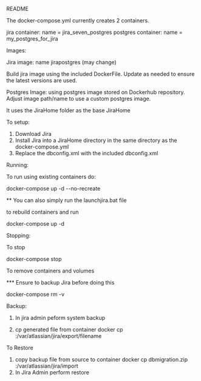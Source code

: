 README

The docker-compose.yml currently creates 2 containers.   

  jira container:   name = jira_seven_postgres
  postgres container:  name = my_postgres_for_jira


Images:

Jira image:  name jirapostgres (may change)

Build jira image using the included DockerFile.   Update as needed to ensure the latest versions are used. 

Postgres Image:   using postgres image stored on Dockerhub repository.   Adjust image path/name to use a custom postgres image. 



It uses the JiraHome folder as the base JiraHome

To setup:

1.  Download Jira
2.  Install Jira into a JiraHome directory in the same directory as the docker-compose.yml
3.  Replace the dbconfig.xml with the included dbconfig.xml



Running:  


To run using existing containers do: 

docker-compose up -d --no-recreate

** You can also simply run the launchjira.bat file


to rebuild containers and run

docker-compose up -d


Stopping:

To stop

docker-compose stop


To remove containers and volumes

*** Ensure to backup Jira before doing this


docker-compose rm -v 



Backup:


1.  In jira admin peform system backup

2.  cp generated file from container     docker cp <container>:/var/atlassian/jira/export/filename  <targetsourcedirectory>


To Restore

1.  copy backup file from source to container   docker cp dbmigration.zip <container>:/var/atlassian/jira/import
2.  In Jira Admin perform restore
